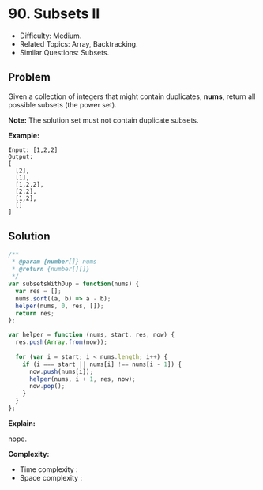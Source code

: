 # 90. Subsets II

- Difficulty: Medium.
- Related Topics: Array, Backtracking.
- Similar Questions: Subsets.

## Problem

Given a collection of integers that might contain duplicates, ****nums****, return all possible subsets (the power set).

**Note:** The solution set must not contain duplicate subsets.

**Example:**

```
Input: [1,2,2]
Output:
[
  [2],
  [1],
  [1,2,2],
  [2,2],
  [1,2],
  []
]
```

## Solution

```javascript
/**
 * @param {number[]} nums
 * @return {number[][]}
 */
var subsetsWithDup = function(nums) {
  var res = [];
  nums.sort((a, b) => a - b);
  helper(nums, 0, res, []);
  return res;
};

var helper = function (nums, start, res, now) {
  res.push(Array.from(now));
  
  for (var i = start; i < nums.length; i++) {
    if (i === start || nums[i] !== nums[i - 1]) {
      now.push(nums[i]);
      helper(nums, i + 1, res, now);
      now.pop();
    }
  }
};
```

**Explain:**

nope.

**Complexity:**

* Time complexity :
* Space complexity :

